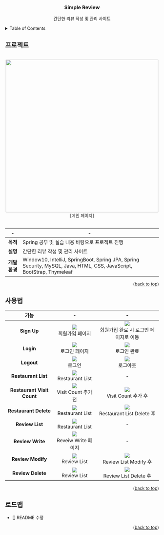 
<div id="top"></div>

<br />
<br />

<div align="center">
<h3 align="center">Simple Review</h3>

  <p align="center">
    간단한 리뷰 작성 및 관리 사이트
    <br />
  </p>
</div>


<!-- TABLE OF CONTENTS -->
<details>
  <summary>Table of Contents</summary>
  <ol>
    <li>
      <a href="#프로젝트">프로젝트</a>
    </li>
    <li>
      <a href="#사용법">사용법</a>
    </li>
    <li>
      <a href="#로드맵">로드맵</a>
    </li>
  </ol>
</details>


<!-- ABOUT THE PROJECT -->
## 프로젝트
<br>

<div align="center">
  <img src="https://user-images.githubusercontent.com/72875528/146542755-c94949aa-f15b-486a-afed-4069d2596ab0.PNG" width="500">  
  <br>
  [메인 페이지]
  
  <br>
  <br>

  |-|-|
  |:---:|---|
  |**목적**|Spring 공부 및 실습 내용 바탕으로 프로젝트 진행|
  |**설명**|간단한 리뷰 작성 및 관리 사이트|
  |**개발환경**|Window10, IntelliJ, SpringBoot, Spring JPA, Spring Security, MySQL, Java, HTML, CSS, JavaScript, BootStrap, Thymeleaf|

</div>

<p align="right">(<a href="#top">back to top</a>)</p>

<!-- USAGE -->
## 사용법

<div align="center">
  
  |기능|-|-|
  |:---:|:---:|:---:|
  |**Sign Up**|<img src="https://user-images.githubusercontent.com/72875528/148559626-d0839ef8-be9d-46c1-97ed-c45fb247d0d8.PNG"><div>회원가입 페이지</div>|<img src="https://user-images.githubusercontent.com/72875528/148559631-c1f5068e-21d0-4b2f-a9f9-510131a22bb5.PNG"><div>회원가입 완료 시 로그인 페이지로 이동</div>|
  |**Login**|<img src="https://user-images.githubusercontent.com/72875528/148559631-c1f5068e-21d0-4b2f-a9f9-510131a22bb5.PNG"><div>로그인 페이지</div>|<img src="https://user-images.githubusercontent.com/72875528/148559632-83eb80d8-da64-4ea4-8e76-a8d4be31b39a.PNG"><div>로그인 완료</div>|
  |**Logout**|<img src="https://user-images.githubusercontent.com/72875528/148559632-83eb80d8-da64-4ea4-8e76-a8d4be31b39a.PNG"><div>로그인</div>|<img src="https://user-images.githubusercontent.com/72875528/148559634-4ce6f2fb-a2d0-4516-a88f-5c522e0cf80d.PNG"><div>로그아웃</div>|
  |**Restaurant List**|<img src="https://user-images.githubusercontent.com/72875528/148559627-bfff1611-9945-4d8f-9434-04d3ac50bb86.PNG"><div>Restaurant List</div>|-|
  |**Restaurant Visit Count**|<img src="https://user-images.githubusercontent.com/72875528/148559627-bfff1611-9945-4d8f-9434-04d3ac50bb86.PNG"><div>Visit Count 추가 전</div>|<img src="https://user-images.githubusercontent.com/72875528/148559630-f12b603e-af67-4803-9965-9a58f3a06b46.PNG"><div>Visit Count 추가 후</div>|
  |**Restaurant Delete**|<img src="https://user-images.githubusercontent.com/72875528/148559630-f12b603e-af67-4803-9965-9a58f3a06b46.PNG"><div>Restaurant List</div>|<img src="https://user-images.githubusercontent.com/72875528/148559629-b20e251a-6fbb-4c0c-af9b-a24c36b1c94e.PNG"><div>Restaurant List Delete 후</div>|
  |**Review List**|<img src="https://user-images.githubusercontent.com/72875528/148559641-784fcbe5-bb24-48fd-9d98-f62ecedbe9d1.PNG"><div>Restaurant List</div>|-|
  |**Review Write**|<img src="https://user-images.githubusercontent.com/72875528/148559638-0a2be7a7-a653-4be1-aaa2-6c5e5b4e927d.PNG"><div>Reveiw Write 페이지</div>|-|
  |**Review Modify**|<img src="https://user-images.githubusercontent.com/72875528/148559641-784fcbe5-bb24-48fd-9d98-f62ecedbe9d1.PNG"><div>Review List</div>|<img src="https://user-images.githubusercontent.com/72875528/148559648-2217537e-2fb9-4e42-b1f3-84206893b9a5.PNG"><div>Review List Modify 후</div>|
  |**Review Delete**|<img src="https://user-images.githubusercontent.com/72875528/148559648-2217537e-2fb9-4e42-b1f3-84206893b9a5.PNG"><div>Review List</div>|<img src="https://user-images.githubusercontent.com/72875528/148559645-30f9e36e-9db6-4778-9fac-251970ebfb01.PNG"><div>Review List Delete 후</div>|
  
</div>

<p align="right">(<a href="#top">back to top</a>)</p>

<!-- ROADMAP -->
## 로드맵
- [] README 수정

<p align="right">(<a href="#top">back to top</a>)</p>
